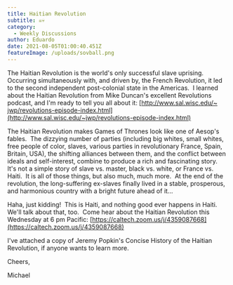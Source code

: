 ```yaml
---
title: Haitian Revolution
subtitle: ☠️💀
category:
  - Weekly Discussions
author: Eduardo
date: 2021-08-05T01:00:40.451Z
featureImage: /uploads/sovball.png
---
```

The Haitian Revolution is the world's only successful slave uprising.  Occurring simultaneously with, and driven by, the French Revolution, it led to the second independent post-colonial state in the Americas.  I learned about the Haitian Revolution from Mike Duncan's excellent Revolutions podcast, and I'm ready to tell you all about it: [http://www.sal.wisc.edu/~​jwp/revolutions-episode-index.​html](http://www.sal.wisc.edu/~jwp/revolutions-episode-index.html)



The Haitian Revolution makes Games of Thrones look like one of Aesop's fables.  The dizzying number of parties (including big whites, small whites, free people of color, slaves, various parties in revolutionary France, Spain, Britain, USA), the shifting alliances between them, and the conflict between ideals and self-interest, combine to produce a rich and fascinating story.  It's not a simple story of slave vs. master, black vs. white, or France vs. Haiti.  It is all of those things, but also much, much more.  At the end of the revolution, the long-suffering ex-slaves finally lived in a stable, prosperous, and harmonious country with a bright future ahead of it...



Haha, just kidding!  This is Haiti, and nothing good ever happens in Haiti.  We'll talk about that, too.  Come hear about the Haitian Revolution this Wednesday at 6 pm Pacific: [https://caltech.zoom.​us/j/4359087668](https://caltech.zoom.us/j/4359087668)



I've attached a copy of Jeremy Popkin's Concise History of the Haitian Revolution, if anyone wants to learn more.





Cheers,



Michael